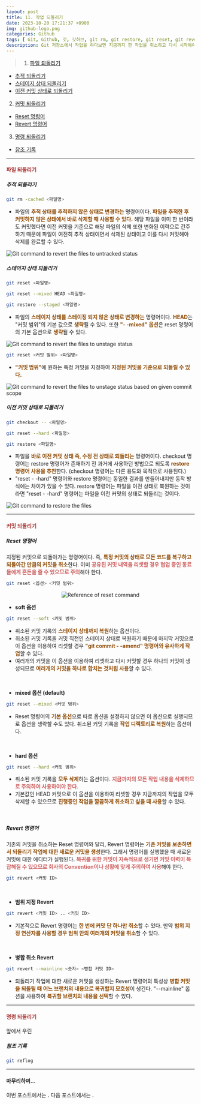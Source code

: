 ```yaml
---
layout: post
title: 11. 작업 되돌리기
date: 2023-10-20 17:21:37 +0900
img: github-logo.png
categories: Github
tags: [ Git, Github, 깃, 깃허브, git rm, git restore, git reset, git revert, git reflog ]
description: Git 저장소에서 작업을 하다보면 지금까지 한 작업을 취소하고 다시 시작해야할 경우가 있다. 이런 경우에 필요한 복귀 명령어를 알아보자.
---
```


> 1. [파일 되돌리기](#파일-되돌리기 "Navigate to Reverting file")
- [추적 되돌리기](#추적-되돌리기 "Navigate to Reverting tracking")
- [스테이지 상태 되돌리기](#스테이지-상태-되돌리기 "Navigate to Reverting stage status")
- [이전 커밋 상태로 되돌리기](#이전-커밋-상태로-되돌리기 "Navigate to Reverting to last commit")
2. [커밋 되돌리기](#커밋-되돌리기 "Navigate to Reverting commit")
- [Reset 명령어](#reset-명령어 "Navigate to Reset command")
- [Revert 명령어](#revert-명령어 "Navigate to Revert command")
3. [명령 되돌리기](#명령-되돌리기 "Navigate to Reverting past commands")
- [참조 기록](#참조-기록 "Navigate to Reference log")

---

#### <span style="color: brown">**파일 되돌리기**</span>
##### **추적 되돌리기**
```bash
git rm -cached <파일명>
```
- 파일의 <span style="color: #8D4801">**추적 상태를 추적하지 않은 상태로 변경하는**</span> 명령어이다. <span style="color: #8D4801">**파일을 추적한 후 커밋하지 않은 상태에서 바로 삭제할 때 사용할 수 있다.**</span> 해당 파일을 이미 한 번이라도 커밋했다면 이전 커밋을 기준으로 해당 파일의 삭제 또한 변화된 이력으로 간주하기 때문에 파일이 여전히 추적 상태이면서 삭제된 상태이고 이를 다시 커밋해야 삭제를 완료할 수 있다.
<img src="{{site.baseurl}}/images/posts/2023-10-20-Reverting-working/git-command-rm-cached.jpg" title="Git command to revert the files to untracked status" alt="Git command to revert the files to untracked status">

<br>

##### **스테이지 상태 되돌리기**
```bash
git reset <파일명>
```
```bash
git reset --mixed HEAD <파일명>
```
```bash
git restore --staged <파일명>
```
- 파일의 <span style="color: #8D4801">**스테이지 상태를 스테이징 되지 않은 상태로 변경하는**</span> 명령어이다. <span style="color: #8D4801">**HEAD**</span>는 "커밋 범위"의 기본 값으로 <span style="color: #8D4801">**생략**</span>될 수 있다. 또한 <span style="color: #8D4801">**"-&nbsp;-mixed" 옵션**</span>은 reset 명령어의 기본 옵션으로 <span style="color: #8D4801">**생략**</span>될 수 있다.
<img src="{{site.baseurl}}/images/posts/2023-10-20-Reverting-working/git-command-restore-staged.jpg" title="Git command to revert the files to unstage status" alt="Git command to revert the files to unstage status">

<br>

```bash
git reset <커밋 범위> <파일명>
```
- <span style="color: #8D4801">**"커밋 범위"**</span>에 원하는 특정 커밋을 지정하여 <span style="color: #8D4801">**지정된 커밋을 기준으로 되돌릴 수 있다.**</span>
<img src="{{site.baseurl}}/images/posts/2023-10-20-Reverting-working/git-command-reset-HEAD.jpg" title="Git command to revert the files to unstage status based on given commit scope" alt="Git command to revert the files to unstage status based on given commit scope">

<br>

##### **이전 커밋 상태로 되돌리기**
```bash
git checkout -- <파일명>
```
```bash
git reset --hard <파일명>
```
```bash
git restore <파일명>
```
- 파일을 <span style="color: #8D4801">**바로 이전 커밋 상태 즉, 수정 전 상태로 되돌리는**</span> 명령어이다. checkout 명령어는 restore 명령어가 존재하기 전 과거에 사용하던 방법으로 되도록 <span style="color: #8D4801">**restore 명령어 사용을 추천**</span>한다. (checkout 명령어는 다른 용도와 목적으로 사용된다.)
- "reset -&nbsp;-hard" 명령어와 restore 명령어는 동일한 결과를 만들어내지만 동작 방식에는 차이가 있을 수 있다. restore 명령어는 파일을 이전 상태로 복원하는 것이라면 "reset -&nbsp;-hard" 명령어는 파일을 이전 커밋의 상태로 되돌리는 것이다.
<img src="{{site.baseurl}}/images/posts/2023-10-20-Reverting-working/git-command-restore.jpg" title="Git command to restore the files" alt="Git command to restore the files">

---

#### <span style="color: brown">**커밋 되돌리기**</span>
##### **Reset 명령어**
지정된 커밋으로 되돌아가는 명령어이다. 즉, <span style="color: #8D4801">**특정 커밋의 상태로 모든 코드를 복구하고 되돌아간 만큼의 커밋을 취소**</span>한다. 이미 <span style="color: indianred">**공유된 커밋 내역을 리셋할 경우 협업 중인 동료들에게 혼돈을 줄 수 있으므로 주의**</span>해야 한다.
```bash
git reset <옵션> <커밋 범위>
```
<center><img src="{{site.baseurl}}/images/posts/2023-10-20-Reverting-working/reference-of-reset-command.webp" title="Reference of reset command" alt="Reference of reset command"></center>

- **soft 옵션**
```bash
git reset --soft <커밋 범위>
```
  - 취소된 커밋 기록의 <span style="color: #8D4801">**스테이지 상태까지 복원**</span>하는 옵션이다.
  - 취소된 커밋 기록을 커밋 직전인 스테이지 상태로 복원하기 때문에 마지막 커밋으로 이 옵션을 이용하여 리셋할 경우 <span style="color: #8D4801">**"git commit -&nbsp;-amend" 명령어와 유사하게 작업**</span>할 수 있다.
  - 여러개의 커밋을 이 옵션을 이용하여 리셋하고 다시 커밋할 경우 하나의 커밋이 생성되므로 <span style="color: #8D4801">**여러개의 커밋을 하나로 합치는 것처럼 사용**</span>할 수 있다.

<br>

- **mixed 옵션 (default)**
```bash
git reset --mixed <커밋 범위>
```
  - Reset 명령어의 <span style="color: #8D4801">**기본 옵션**</span>으로 따로 옵션을 설정하지 않으면 이 옵션으로 실행되므로 옵션을 생략할 수도 있다. 취소된 커밋 기록을 <span style="color: #8D4801">**작업 디렉토리로 복원**</span>하는 옵션이다. 

<br>

- **hard 옵션**
```bash
git reset --hard <커밋 범위>
```
  - 취소된 커밋 기록을 <span style="color: #8D4801">**모두 삭제**</span>하는 옵션이다. <span style="color: indianred">**지금까지의 모든 작업 내용을 삭제하므로 주의하여 사용하여야 한다.**</span>
  - 기본값인 HEAD 커밋으로 이 옵션을 이용하여 리셋할 경우 지금까지의 작업을 모두 삭제할 수 있으므로 <span style="color: #8D4801">**진행중인 작업을 깔끔하게 취소하고 싶을 때 사용**</span>할 수 있다.

<br>

##### **Revert 명령어**
기존의 커밋을 취소하는 Reset 명령어와 달리, Revert 명령어는 <span style="color: #8D4801">**기존 커밋을 보존하면서 되돌리기 작업에 대한 새로운 커밋을 생성**</span>한다. 그래서 명령어를 실행했을 때 새로운 커밋에 대한 에디터가 실행된다. <span style="color: indianred">**복귀를 위한 커밋이 지속적으로 생기면 커밋 이력이 복잡해질 수 있으므로 회사의 Convention이나 상황에 맞게 주의하여 사용**</span>해야 한다.
```bash
git revert <커밋 ID>
```
<center><img src="{{site.baseurl}}/images/posts/2023-10-20-Reverting-working/reference-of-reset-command.webp" title="" alt=""></center>

<br>

- **범위 지정 Revert**
```bash
git revert <커밋 ID> .. <커밋 ID>
```
  - 기본적으로 Revert 명령어는 <span style="color: #8D4801">**한 번에 커밋 단 하나만 취소**</span>할 수 있다. 만약 <span style="color: #8D4801">**범위 지정 연산자를 사용할 경우 범위 안의 여러개의 커밋을 취소**</span>할 수 있다.

<br>

- **병합 취소 Revert**
```bash
git revert --mainline <숫자> <병합 커밋 ID>
```
  - 되돌리기 작업에 대한 새로운 커밋을 생성하는 Revert 명령어의 특성상 <span style="color: #8D4801">**병합 커밋을 되돌릴 때 어느 브랜치의 내용으로 복귀할지 모호성**</span>이 생긴다. "--mainline" 옵션을 사용하여 <span style="color: #8D4801">**복귀할 브랜치의 내용을 선택**</span>할 수 있다.

---

#### <span style="color: brown">**명령 되돌리기**</span>
앞에서 우린 

##### **참조 기록**
```bash
git reflog
```


---

#### 마무리하며...
이번 포스트에서는 . 다음 포스트에서는 .